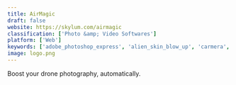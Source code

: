 ```yaml
---
title: AirMagic
draft: false 
website: https://skylum.com/airmagic
classification: ['Photo &amp; Video Softwares']
platform: ['Web']
keywords: ['adobe_photoshop_express', 'alien_skin_blow_up', 'carmera', 'hexo+', 'hover_camera_passport', 'inside_drones', 'lily', 'moment_drone', 'nano_drone', 'parrot_anafi_thermal', 'parrot_disco_fpv', 'parrot_mambo_fpv', 'photolemur', 'photozoom_pro', 'reshade', 'skydio_r1', 'widsmob_retoucher', 'waifu2x']
image: logo.png
---
```

Boost your drone photography, automatically.